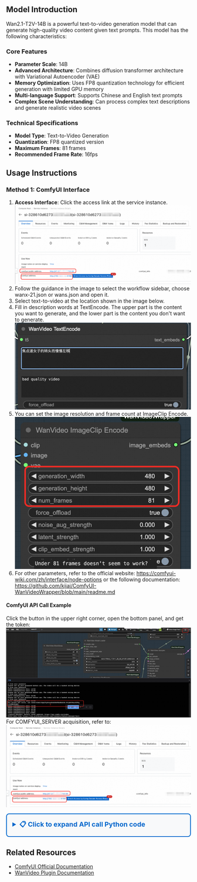 ## Model Introduction

Wan2.1-T2V-14B is a powerful text-to-video generation model that can generate high-quality video content given text prompts. This model has the following characteristics:

### Core Features
- **Parameter Scale**: 14B
- **Advanced Architecture**: Combines diffusion transformer architecture with Variational Autoencoder (VAE)
- **Memory Optimization**: Uses FP8 quantization technology for efficient generation with limited GPU memory
- **Multi-language Support**: Supports Chinese and English text prompts
- **Complex Scene Understanding**: Can process complex text descriptions and generate realistic video scenes

### Technical Specifications
- **Model Type**: Text-to-Video Generation
- **Quantization**: FP8 quantized version
- **Maximum Frames**: 81 frames
- **Recommended Frame Rate**: 16fps

## Usage Instructions

### Method 1: ComfyUI Interface

1. **Access Interface**: Click the access link at the service instance. ![img_3.png](img_3.png)
2. Follow the guidance in the image to select the workflow sidebar, choose wanx-21.json or wans.json and open it. 
2. Select text-to-video at the location shown in the image below. 
3. Fill in description words at TextEncode. The upper part is the content you want to generate, and the lower part is the content you don't want to generate. ![img.png](img/prompt.png)
4. You can set the image resolution and frame count at ImageClip Encode. ![img.png](img/definition.png)
5. For other parameters, refer to the official website: https://comfyui-wiki.com/zh/interface/node-options or the following documentation: https://github.com/kijai/ComfyUI-WanVideoWrapper/blob/main/readme.md

#### ComfyUI API Call Example
Click the button in the upper right corner, open the bottom panel, and get the token: ![img_1.png](img_1.png)
For COMFYUI_SERVER acquisition, refer to: ![img_3.png](img_3.png)
<details style="border: 2px solid #0066cc; border-radius: 8px; padding: 15px; margin: 10px 0; background-color: #f8f9fa;">
  <summary style="font-weight: bold; font-size: 18px; color: #0066cc; cursor: pointer;">
    📋 Click to expand API call Python code
  </summary>

```python
import requests, json, uuid, time, random

# Configuration parameters
COMFYUI_SERVER, COMFYUI_TOKEN = "Enter your server address", "Enter your token"
T5_MODEL, VIDEO_MODEL, VAE_MODEL = "wan2.1/umt5-xxl-enc-bf16.safetensors", "Wan2_1-T2V-14B_fp8_e4m3fn.safetensors", "wan2.1/Wan2_1_VAE_bf16.safetensors"

class ComfyUIClient:
    def __init__(self, server=COMFYUI_SERVER, token=COMFYUI_TOKEN):
        self.base_url, self.token, self.client_id = f"http://{server}", token, str(uuid.uuid4())
        self.headers = {"Content-Type": "application/json", **({"Authorization": f"Bearer {token}"} if token else {})}

    def generate(self, prompt, neg_prompt="", steps=15, cfg=6, width=832, height=480, frames=81):
        workflow = {
            "1": {"inputs": {"model_name": T5_MODEL, "precision": "bf16"}, "class_type": "LoadWanVideoT5TextEncoder"},
            "2": {"inputs": {"positive_prompt": prompt, "negative_prompt": neg_prompt, "force_offload": True, "t5": ["1", 0]}, "class_type": "WanVideoTextEncode"},
            "3": {"inputs": {"model": VIDEO_MODEL, "base_precision": "bf16", "quantization": "fp8_e4m3fn", "load_device": "offload_device"}, "class_type": "WanVideoModelLoader"},
            "4": {"inputs": {"width": width, "height": height, "num_frames": frames}, "class_type": "WanVideoEmptyEmbeds"},
            "5": {"inputs": {"model_name": VAE_MODEL, "precision": "bf16"}, "class_type": "WanVideoVAELoader"},
            "6": {"inputs": {"steps": steps, "cfg": cfg, "shift": 5, "seed": random.randint(1, 1000000), "force_offload": True, "scheduler": "dpm++", "riflex_freq_index": 0, "model": ["3", 0], "text_embeds": ["2", 0], "image_embeds": ["4", 0]}, "class_type": "WanVideoSampler"},
            "7": {"inputs": {"enable_vae_tiling": True, "tile_x": 272, "tile_y": 272, "tile_stride_x": 144, "tile_stride_y": 128, "vae": ["5", 0], "samples": ["6", 0]}, "class_type": "WanVideoDecode"},
            "8": {"inputs": {"frame_rate": 16, "loop_count": 0, "filename_prefix": "generated_video", "format": "video/h264-mp4", "save_output": True, "pingpong": False, "images": ["7", 0]}, "class_type": "VHS_VideoCombine"}
        }
        response = requests.post(f"{self.base_url}/prompt", headers=self.headers, json={"prompt": workflow, "client_id": self.client_id})
        print(f"API Response: {response.text}")
        result = response.json()
        if "prompt_id" not in result: raise Exception(f"No prompt_id in response: {result}")
        return result["prompt_id"]

    def get_status(self, task_id):
        queue_data = requests.get(f"{self.base_url}/queue", headers=self.headers).json()
        if any(item[1] == task_id for item in queue_data.get("queue_running", [])): return "processing"
        if any(item[1] == task_id for item in queue_data.get("queue_pending", [])): return "pending"
        history_response = requests.get(f"{self.base_url}/history/{task_id}", headers=self.headers)
        return "completed" if history_response.status_code == 200 and task_id in history_response.json() else "processing"

    def download_video(self, task_id, output_path="generated_video.mp4"):
        response = requests.get(f"{self.base_url}/history/{task_id}", headers=self.headers)
        history = response.json()
        if task_id in history:
            for output in history[task_id]['outputs'].values():
                if 'gifs' in output:
                    filename = output['gifs'][0]['filename']
                    video_response = requests.get(f"{self.base_url}/view?filename={filename}", headers=self.headers)
                    with open(output_path, "wb") as f: f.write(video_response.content)
                    return output_path
        return None

def main():
    client = ComfyUIClient()
    try:
        task_id = client.generate("A beautiful anime girl with long black hair dancing gracefully", "low quality, blurry, distorted", 15, 6, 832, 480, 81)
        print(f"Task ID: {task_id}")
        while True:
            status = client.get_status(task_id)
            print(f"Current status: {status}")
            if status == "completed": print("Video ready!"); break
            elif status == "failed": print("Generation failed!"); exit(1)
            time.sleep(10)
        output_file = client.download_video(task_id, "generated_video.mp4")
        print("Video downloaded successfully!" if output_file else "Failed to download video")
        if output_file: print(f"Saved as: {output_file}")
    except Exception as e: print(f"Error: {e}")

if __name__ == "__main__": main()
```
</details>

## Related Resources

- [ComfyUI Official Documentation](https://comfyui-wiki.com/zh/interface/node-options)
- [WanVideo Plugin Documentation](https://github.com/kijai/ComfyUI-WanVideoWrapper/blob/main/readme.md)